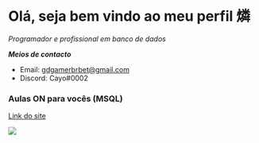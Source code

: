 # Olá, seja bem vindo ao meu perfil 燐
*Programador e profissional em banco de dados*

***Meios de contacto***
- Email: gdgamerbrbet@gmail.com
- Discord: Cayo#0002

### Aulas ON para vocês (MSQL)

[Link do site](https://cayocb.github.io/MSQL-1/)




<img src= "https://cdn.glitch.com/4bb6fe78-0917-4ca3-9dd3-aa140f52ff8a%2FE85CCB1C-6171-4AE0-83BD-EA792AB1B7E0.jpeg?v=1599995654269">
